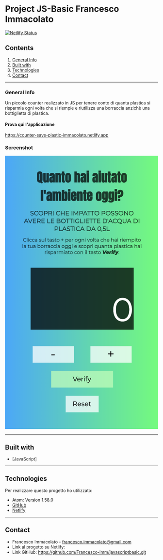 # Project JS-Basic Francesco Immacolato
[![Netlify Status](https://api.netlify.com/api/v1/badges/674f1e5c-7862-428f-8f28-40628f945a46/deploy-status)](https://app.netlify.com/sites/counter-plastic-imma/deploys)
## Contents
1. [General Info](#general-info)
2. [Built with](#built-with)
3. [Technologies](#technologies)
4. [Contact](#contact)

***
### General Info
Un piccolo counter realizzato in JS per tenere conto di quanta plastica si risparmia ogni volta che si riempie e riutilizza una borraccia anzichè una bottiglietta di plastica.

#### Prova qui l'applicazione
https://counter-save-plastic-immacolato.netlify.app


### Screenshot
![Image text](assets/img/screenjsmobile.png)

***
## Built with
* [JavaScript]

***
## Technologies
Per realizzare questo progetto ho utilizzato:
* [Atom](https://atom.io): Version 1.58.0
* [GitHub](https://github.com)
* [Netlify](https://www.netlify.com)

***
## Contact
* Francesco Immacolato - francesco.immacolato@gmail.com
* Link al progetto su Netlify:
* Link GitHub: https://github.com/Francesco-Imm/javascriptbasic.git
